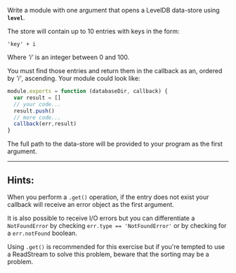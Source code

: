 Write a module with one argument that opens a LevelDB data-store using
**`level`**.

The store will contain up to 10 entries with keys in the form:

    'key' + i

Where _'i'_ is an integer between 0 and 100.

You must find those entries and return them in the callback as an, ordered
by _'i'_, ascending. Your module could look like:

```javascript
module.exports = function (databaseDir, callback) {
  var result = []
  // your code...
  result.push()
  // more code...
  callback(err,result)
}
```

The full path to the data-store will be provided to your program as
the first argument.

---

## Hints:

When you perform a `.get()` operation, if the entry does not exist
your callback will receive an error object as the first argument.

It is also possible to receive I/O errors but you can differentiate
a `NotFoundError` by checking `err.type == 'NotFoundError'` or by
checking for a `err.notFound` boolean.

Using `.get()` is recommended for this exercise but if you're tempted
to use a ReadStream to solve this problem, beware that the sorting
may be a problem.
